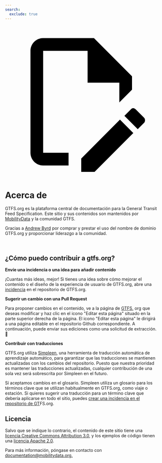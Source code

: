```yaml
---
search:
  exclude: true
---
```


<a class="pencil-link" href="https://github.com/MobilityData/gtfs.org/blob/main/docs/about.es.md" title="Edit this page" target="_blank">
    <svg class="pencil" xmlns="http://www.w3.org/2000/svg" viewBox="0 0 24 24"><path d="M10 20H6V4h7v5h5v3.1l2-2V8l-6-6H6c-1.1 0-2 .9-2 2v16c0 1.1.9 2 2 2h4v-2m10.2-7c.1 0 .3.1.4.2l1.3 1.3c.2.2.2.6 0 .8l-1 1-2.1-2.1 1-1c.1-.1.2-.2.4-.2m0 3.9L14.1 23H12v-2.1l6.1-6.1 2.1 2.1Z"/></svg>
  </a>

<style>
  .md-nav .md-nav--secondary {
      display: none !important;
    }
</style>

# Acerca de

GTFS.org es la plataforma central de documentación para la General Transit Feed Specification. Este sitio y sus contenidos son mantenidos por [MobilityData](https://mobilitydata.org/) y la comunidad GTFS.

Gracias a [Andrew Byrd](https://www.linkedin.com/in/byrdandrew) por comprar y prestar el uso del nombre de dominio GTFS.org y proporcionar liderazgo a la comunidad.

<br/>

## ¿Cómo puedo contribuir a gtfs.org?

**Envíe una incidencia o una idea para añadir contenido**

¡Cuantas más ideas, mejor! Si tienes una idea sobre cómo mejorar el contenido o el diseño de la experiencia de usuario de GTFS.org, abre una [incidencia](https://github.com/MobilityData/gtfs.org/issues/new) en el repositorio de GTFS.org.

**Sugerir un cambio con una Pull Request**

Para proponer cambios en el contenido, ve a la página de [GTFS.](https://gtfs.org/) org que deseas modificar y haz clic en el icono "Editar esta página" situado en la parte superior derecha de la página. El icono "Editar esta página" le dirigirá a una página editable en el repositorio Github correspondiente. A continuación, puede enviar sus ediciones como una solicitud de extracción. 📝

**Contribuir con traducciones**

GTFS.org utiliza [Simpleen](https://simpleen.io/), una herramienta de traducción automática de aprendizaje automático, para garantizar que las traducciones se mantienen actualizadas con los cambios del repositorio. Puesto que nuestra prioridad es mantener las traducciones actualizadas, cualquier contribución de una sola vez será sobrescrita por Simpleen en el futuro.

Sí aceptamos cambios en el glosario. Simpleen utiliza un glosario para los términos clave que se utilizan habitualmente en GTFS.org, como viaje o estación. Si quieres sugerir una traducción para un término clave que debería aplicarse en todo el sitio, puedes [crear una incidencia en el repositorio de GT](https://github.com/MobilityData/gtfs.org/issues/new/choose)FS.org.

## Licencia

Salvo que se indique lo contrario, el contenido de este sitio tiene una [licencia Creative Commons Attribution 3.0](https://creativecommons.org/licenses/by/3.0/), y los ejemplos de código tienen una [licencia Apache 2.0](https://www.apache.org/licenses/LICENSE-2.0).

Para más información, póngase en contacto con [documentation@mobilitydata.org.](mailto:documentation@mobilitydata.org)
